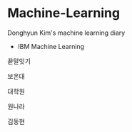 # Machine-Learning

Donghyun Kim's machine learning diary

- IBM Machine Learning



끝말잇기

보온대

대학원

원나라

김동현